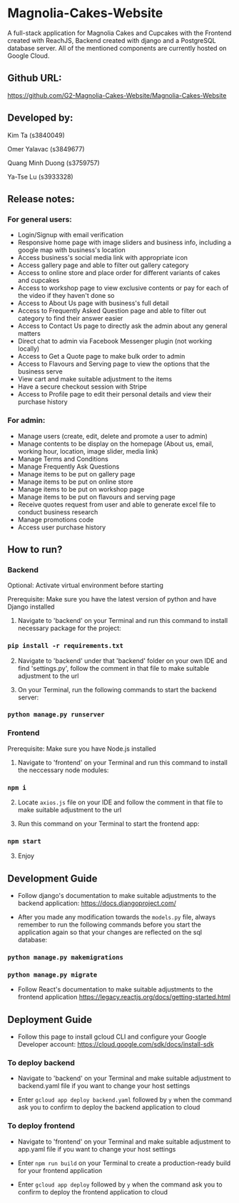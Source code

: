 # Magnolia-Cakes-Website

A full-stack application for Magnolia Cakes and Cupcakes with the Frontend created with ReachJS, Backend created with django and a PostgreSQL database server. All of the mentioned components are currently hosted on Google Cloud.


## Github URL:

https://github.com/G2-Magnolia-Cakes-Website/Magnolia-Cakes-Website

## Developed by:

Kim Ta (s3840049)

Omer Yalavac (s3849677)

Quang Minh Duong (s3759757) 

Ya-Tse Lu (s3933328)


## Release notes:

### For general users:

- Login/Signup with email verification
- Responsive home page with image sliders and business info, including a google map with business's location
- Access business's social media link with appropriate icon
- Access gallery page and able to filter out gallery category
- Access to online store and place order for different variants of cakes and cupcakes
- Access to workshop page to view exclusive contents or pay for each of the video if they haven't done so
- Access to About Us page with business's full detail
- Access to Frequently Asked Question page and able to filter out category to find their answer easier
- Access to Contact Us page to directly ask the admin about any general matters
- Direct chat to admin via Facebook Messenger plugin (not working locally)
- Access to Get a Quote page to make bulk order to admin
- Access to Flavours and Serving page to view the options that the business serve
- View cart and make suitable adjustment to the items
- Have a secure checkout session with Stripe
- Access to Profile page to edit their personal details and view their purchase history

### For admin:

- Manage users (create, edit, delete and promote a user to admin)
- Manage contents to be display on the homepage (About us, email, working hour, location, image slider, media link)
- Manage Terms and Conditions
- Manage Frequently Ask Questions
- Manage items to be put on gallery page
- Manage items to be put on online store
- Manage items to be put on workshop page
- Manage items to be put on flavours and serving page
- Receive quotes request from user and able to generate excel file to conduct business research
- Manage promotions code 
- Access user purchase history

## How to run?

### Backend

Optional: Activate virtual environment before starting

Prerequisite: Make sure you have the latest version of python and have Django installed

1. Navigate to 'backend' on your Terminal and run this command to install necessary package for the project:

### `pip install -r requirements.txt`

2. Navigate to 'backend' under that 'backend' folder on your own IDE and find 'settings.py', follow the comment in that file to make suitable adjustment to the url

3. On your Terminal, run the following commands to start the backend server:

### `python manage.py runserver`

### Frontend

Prerequisite: Make sure you have Node.js installed

1. Navigate to 'frontend' on your Terminal and run this command to install the neccessary node modules:

### `npm i`

2. Locate `axios.js` file on your IDE and follow the comment in that file to make suitable adjustment to the url

3. Run this command on your Terminal to start the frontend app:

### `npm start`

3. Enjoy

## Development Guide

- Follow django's documentation to make suitable adjustments to the backend application: https://docs.djangoproject.com/

- After you made any modification towards the `models.py` file, always remember to run the following commands before you start the application again so that your changes are reflected on the sql database:

### `python manage.py makemigrations`

### `python manage.py migrate`

- Follow React's documentation to make suitable adjustments to the frontend application https://legacy.reactjs.org/docs/getting-started.html

## Deployment Guide

- Follow this page to install gcloud CLI and configure your Google Developer account: https://cloud.google.com/sdk/docs/install-sdk

### To deploy backend

- Navigate to 'backend' on your Terminal and make suitable adjustment to backend.yaml file if you want to change your host settings

- Enter `gcloud app deploy backend.yaml` followed by `y` when the command ask you to confirm to deploy the backend application to cloud

### To deploy frontend

- Navigate to 'frontend' on your Terminal and make suitable adjustment to app.yaml file if you want to change your host settings

- Enter `npm run build` on your Terminal to create a production-ready build for your frontend application

- Enter `gcloud app deploy` followed by `y` when the command ask you to confirm to deploy the frontend application to cloud
